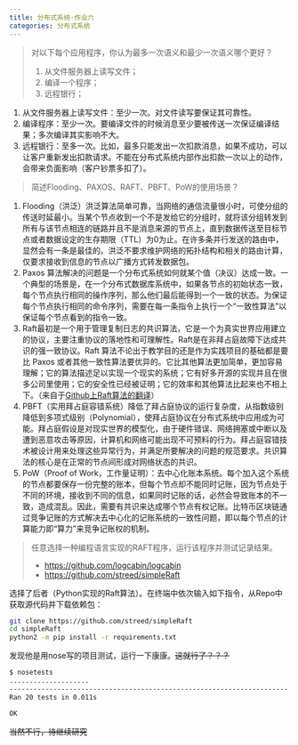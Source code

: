 ```yaml
---
title: 分布式系统·作业六
categories: 分布式系统
---
```

> 对以下每个应用程序，你认为最多一次语义和最少一次语义哪个更好？
>
> 1. 从文件服务器上读写文件；
> 2. 编译一个程序；
> 3. 远程银行；

1. 从文件服务器上读写文件：至少一次。对文件读写要保证其可靠性。
2. 编译程序：至少一次。要编译文件的时候消息至少要被传送一次保证编译结果；多次编译其实影响不大。
3. 远程银行：至多一次。比如，最多只能发出一次扣款消息，如果不成功，可以让客户重新发出扣款请求。不能在分布式系统内部作出扣款一次以上的动作，会带来负面影响（客户钞票多扣了）。

> 简述Flooding、PAXOS、RAFT、PBFT、PoW的使用场景？

1. Flooding（洪泛）洪泛算法简单可靠，当网络的通信流量很小时，可使分组的传送时延最小。当某个节点收到一个不是发给它的分组时，就将该分组转发到所有与该节点相连的链路并且不是消息来源的节点上，直到数据传送至目标节点或者数据设定的生存期限（TTL）为0为止。在许多条并行发送的路由中，显然会有一条是最佳的。洪泛不要求维护网络的拓扑结构和相关的路由计算，仅要求接收到信息的节点以广播方式转发数据包。
2. Paxos 算法解决的问题是一个分布式系统如何就某个值（决议）达成一致。一个典型的场景是，在一个分布式数据库系统中，如果各节点的初始状态一致，每个节点执行相同的操作序列，那么他们最后能得到一个一致的状态。为保证每个节点执行相同的命令序列，需要在每一条指令上执行一个“一致性算法”以保证每个节点看到的指令一致。
3. Raft最初是一个用于管理复制日志的共识算法，它是一个为真实世界应用建立的协议，主要注重协议的落地性和可理解性。Raft是在非拜占庭故障下达成共识的强一致协议。Raft 算法不论出于教学目的还是作为实践项目的基础都是要比 Paxos 或者其他一致性算法要优异的。它比其他算法更加简单，更加容易理解；它的算法描述足以实现一个现实的系统；它有好多开源的实现并且在很多公司里使用；它的安全性已经被证明；它的效率和其他算法比起来也不相上下。（来自于[Github上Raft算法的翻译](https://github.com/maemual/raft-zh_cn/blob/master/raft-zh_cn.md)）
4. PBFT（实用拜占庭容错系统）降低了拜占庭协议的运行复杂度，从指数级别降低到多项式级别（Polynomial），使拜占庭协议在分布式系统中应用成为可能。拜占庭假设是对现实世界的模型化，由于硬件错误、网络拥塞或中断以及遭到恶意攻击等原因，计算机和网络可能出现不可预料的行为。拜占庭容错技术被设计用来处理这些异常行为，并满足所要解决的问题的规范要求。共识算法的核心是在正常的节点间形成对网络状态的共识。
5. PoW（Proof of Work，工作量证明）：去中心化账本系统。每个加入这个系统的节点都要保存一份完整的账本，但每个节点却不能同时记账，因为节点处于不同的环境，接收到不同的信息，如果同时记账的话，必然会导致账本的不一致，造成混乱。因此，需要有共识来达成哪个节点有权记账。比特币区块链通过竞争记账的方式解决去中心化的记账系统的一致性问题，即以每个节点的计算能力即“算力”来竞争记账权的机制。

> 任意选择一种编程语言实现的RAFT程序，运行该程序并测试记录结果。
>
> - <https://github.com/logcabin/logcabin>
> - <https://github.com/streed/simpleRaft>

选择了后者（Python实现的Raft算法）。在终端中依次输入如下指令，从Repo中获取源代码并下载依赖包：

```bash
git clone https://github.com/streed/simpleRaft
cd simpleRaft
python2 -m pip install -r requirements.txt
```

发现他是用nose写的项目测试，运行一下康康。~~这就行了？？？~~

```bash
$ nosetests
....................
----------------------------------------------------------------------
Ran 20 tests in 0.011s

OK
```

~~当然不行，待继续研究~~
